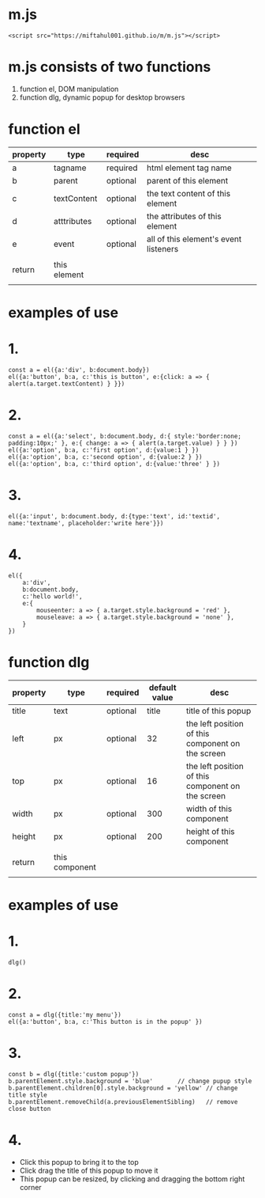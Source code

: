 # m.js
```
<script src="https://miftahul001.github.io/m/m.js"></script>
```

# m.js consists of two functions
1. function el, DOM manipulation
2. function dlg, dynamic popup for desktop browsers



# function el
| property | type | required | desc |
|---|---|---|---|
| a | tagname | required | html element tag name |
| b | parent | optional | parent of this element |
| c | textContent | optional | the text content of this element |
| d | atttributes | optional | the attributes of this element |
| e | event | optional | all of this element's event listeners |
| |
| return | this element |
| |

examples of use
===============

# 1.
```
const a = el({a:'div', b:document.body})
el({a:'button', b:a, c:'this is button', e:{click: a => { alert(a.target.textContent) } }})
```


# 2.
```
const a = el({a:'select', b:document.body, d:{ style:'border:none; padding:10px;' }, e:{ change: a => { alert(a.target.value) } } })
el({a:'option', b:a, c:'first option', d:{value:1 } })
el({a:'option', b:a, c:'second option', d:{value:2 } })
el({a:'option', b:a, c:'third option', d:{value:'three' } })
```

# 3.
```
el({a:'input', b:document.body, d:{type:'text', id:'textid', name:'textname', placeholder:'write here'}})
```


# 4.
```
el({
	a:'div',
	b:document.body,
	c:'hello world!',
	e:{
		mouseenter: a => { a.target.style.background = 'red' },
		mouseleave: a => { a.target.style.background = 'none' },
	}
})
```

#
#
#
# function dlg
| property | type | required | default value | desc |
|---|---|---|---|---|
| title | text | optional | title | title of this popup |
| left | px | optional | 32 | the left position of this component on the screen |
| top | px | optional | 16 | the left position of this component on the screen |
| width | px | optional | 300 | width of this component |
| height | px | optional | 200 | height of this component |
| |
| return | this component |
| |

examples of use
===============

# 1.
```
dlg()
```


# 2.
```
const a = dlg({title:'my menu'})
el({a:'button', b:a, c:'This button is in the popup' })
```


# 3.
```
const b = dlg({title:'custom popup'})
b.parentElement.style.background = 'blue'		// change pupup style
b.parentElement.children[0].style.background = 'yellow'	// change title style
b.parentElement.removeChild(a.previousElementSibling)	// remove close button
```


# 4.
- Click this popup to bring it to the top
- Click drag the title of this popup to move it
- This popup can be resized, by clicking and dragging the bottom right corner
